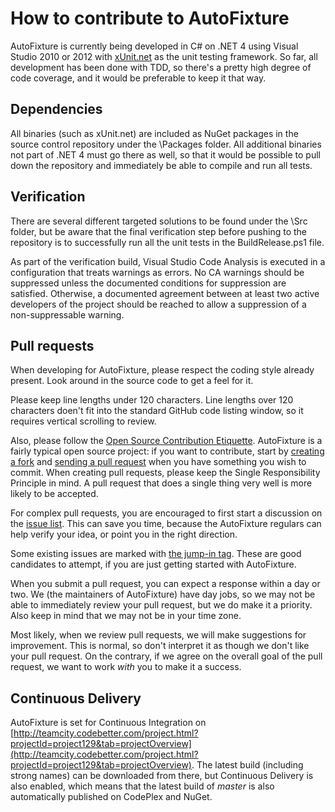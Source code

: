 # How to contribute to AutoFixture #

AutoFixture is currently being developed in C# on .NET 4 using Visual Studio 2010 or 2012 with [xUnit.net](http://xunit.codeplex.com/) as the unit testing framework. So far, all development has been done with TDD, so there's a pretty high degree of code coverage, and it would be preferable to keep it that way.

## Dependencies ##

All binaries (such as xUnit.net) are included as NuGet packages in the source control repository under the \Packages folder. All additional binaries not part of .NET 4 must go there as well, so that it would be possible to pull down the repository and immediately be able to compile and run all tests.

## Verification ##

There are several different targeted solutions to be found under the \Src folder, but be aware that the final verification step before pushing to the repository is to successfully run all the unit tests in the BuildRelease.ps1 file.

As part of the verification build, Visual Studio Code Analysis is executed in a configuration that treats warnings as errors. No CA warnings should be suppressed unless the documented conditions for suppression are satisfied. Otherwise, a documented agreement between at least two active developers of the project should be reached to allow a suppression of a non-suppressable warning.

## Pull requests ##

When developing for AutoFixture, please respect the coding style already present. Look around in the source code to get a feel for it.

Please keep line lengths under 120 characters. Line lengths over 120 characters doen't fit into the standard GitHub code listing window, so it requires vertical scrolling to review.

Also, please follow the [Open Source Contribution Etiquette](http://tirania.org/blog/archive/2010/Dec-31.html). AutoFixture is a fairly typical open source project: if you want to contribute, start by [creating a fork](http://help.github.com/fork-a-repo/) and [sending a pull request](http://help.github.com/send-pull-requests/) when you have something you wish to commit. When creating pull requests, please keep the Single Responsibility Principle in mind. A pull request that does a single thing very well is more likely to be accepted.

For complex pull requests, you are encouraged to first start a discussion on the [issue list](https://github.com/AutoFixture/AutoFixture/issues). This can save you time, because the AutoFixture regulars can help verify your idea, or point you in the right direction.

Some existing issues are marked with [the jump-in tag](http://nikcodes.com/2013/05/10/new-contributor-jump-in/). These are good candidates to attempt, if you are just getting started with AutoFixture.

When you submit a pull request, you can expect a response within a day or two. We (the maintainers of AutoFixture) have day jobs, so we may not be able to immediately review your pull request, but we do make it a priority. Also keep in mind that we may not be in your time zone.

Most likely, when we review pull requests, we will make suggestions for improvement. This is normal, so don't interpret it as though we don't like your pull request. On the contrary, if we agree on the overall goal of the pull request, we want to work *with* you to make it a success.

## Continuous Delivery ##

AutoFixture is set for Continuous Integration on [http://teamcity.codebetter.com/project.html?projectId=project129&tab=projectOverview](http://teamcity.codebetter.com/project.html?projectId=project129&tab=projectOverview). The latest build (including strong names) can be downloaded from there, but Continuous Delivery is also enabled, which means that the latest build of *master* is also automatically published on CodePlex and NuGet.
